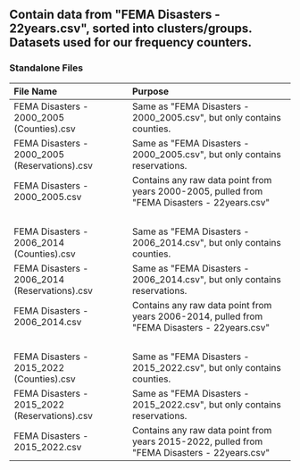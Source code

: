 Contain data from "FEMA Disasters - 22years.csv", sorted into clusters/groups. Datasets used for our frequency counters.
---

### Standalone Files
| File Name                                     | Purpose                                                                                      |
|:----------------------------------------------|:---------------------------------------------------------------------------------------------|
| FEMA Disasters - 2000_2005 (Counties).csv     | Same as "FEMA Disasters - 2000_2005.csv", but only contains counties.                        |
| FEMA Disasters - 2000_2005 (Reservations).csv | Same as "FEMA Disasters - 2000_2005.csv", but only contains reservations.                    |
| FEMA Disasters - 2000_2005.csv                | Contains any raw data point from years 2000-2005, pulled from "FEMA Disasters - 22years.csv" |
| </br>                                         | </br>                                                                                        |
| FEMA Disasters - 2006_2014 (Counties).csv     | Same as "FEMA Disasters - 2006_2014.csv", but only contains counties.                        |
| FEMA Disasters - 2006_2014 (Reservations).csv | Same as "FEMA Disasters - 2006_2014.csv", but only contains reservations.                    |
| FEMA Disasters - 2006_2014.csv                | Contains any raw data point from years 2006-2014, pulled from "FEMA Disasters - 22years.csv" |
| </br>                                         | </br>                                                                                        |
| FEMA Disasters - 2015_2022 (Counties).csv     | Same as "FEMA Disasters - 2015_2022.csv", but only contains counties.                        |
| FEMA Disasters - 2015_2022 (Reservations).csv | Same as "FEMA Disasters - 2015_2022.csv", but only contains reservations.                    |
| FEMA Disasters - 2015_2022.csv                | Contains any raw data point from years 2015-2022, pulled from "FEMA Disasters - 22years.csv" |
